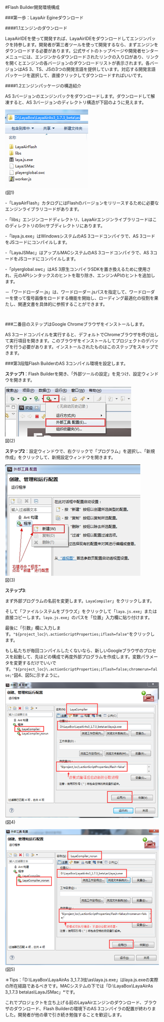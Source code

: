#Flash Builder開発環境構成

###第一歩：LayaAir Egineダウンロード

####1.1エンジンのダウンロード

LayaAirIDEを使って開発すれば、LayaAirIDEをダウンロードしてエンジンパックを持参します。開発者が第三者ツールを使って開発するなら、まずエンジンをダウンロードする必要があります。公式サイトのトップページや開発者センターメニューには、エンジンからダウンロードされたリンクの入り口があり、リンクを開くとエンジンの各バージョンのダウンロードリストが表示されます。各バージョンはAS 3、TS、JSの3つの開発言語を提供しています。対応する開発言語パッケージを選択して、直接クリックしてダウンロードすればいいです。

####1.2エンジンパッケージの構造紹介

AS 3バージョンのエンジンパックをダウンロードします。ダウンロードして解凍すると、AS 3バージョンのディレクトリ構造が下図のように見えます。

![图1](img/1.png)<br/>(図1)

-「LayaAirFlash」カタログにはFlashのバージョンをリリースするために必要なエンジンライブラリコードがあります。

-「libs」エンジンコードディレクトリ、LayaAirエンジンライブラリコードはこのディレクトリのSrcサブディレクトリにあります。

-「laya.js.exe」はWindowsシステムのAS 3コードコンパイラで、AS 3コードをJSコードにコンパイルします。

-「LayaJSMac」はアップルMACシステムのAS 3コードコンパイラで、AS 3コードをJSコードにコンパイルします。

-「plyerglobal.swc」はAS 3原生コンパイラSDKを置き換えるために使用され、元のAPIシンタックスのヒントを取り除き、エンジンAPIのヒントを追加します。

－「ワードローダー.js」は、ワードローダー.jsパスを指定して、ワードローダーを使って復号画像をロードする機能を開始し、ローディング最適化の役割を果たし、関連文書を具体的に参照することができます。

​

###二番目のステップはGoogle Chromeブラウザをインストールします。

AS 3コードコンパイルを実行すると、デフォルトでChromeブラウザを呼び出して実行項目を開きます。このブラウザをインストールしてプロジェクトのデバッグを行う必要があります。インストールされたものはこのステップをスキップできます。



###第3段階Flash BuilderのAS 3コンパイル環境を設定します。

​**ステップ1**：Flash Builderを開き、「外部ツールの設定」を見つけ、設定ウィンドウを開きます。

​![2.jpg](img/2.jpg)<br/>
図(2)


​**ステップ2**：設定ウィンドウで、右クリックで「プログラム」を選択し、「新規作成」をクリックして、新規設定ウィンドウを開きます。

​![3.jpg](img/3.jpg)<br/>
図(3)



**ステップ3**:

まず外部プログラムの名前を変更します。`LayaCompiler`」をクリックします。

そして「ファイルシステムをブラウズ」をクリックして「`laya.js.exe`」または直接コピーします。`laya.js.exe`」のパスを「位置」入力欄に貼り付けます。

最後に「引数」欄に入力します。`"${project_loc}\.actionScriptProperties;iflash=false"`をクリックします。

もし私たちが毎回コンパイルしたくないなら、新しいGoogleブラウザのプロセスを起動して、先ほどの構成で再度外部プログラムを作成します。変数パラメータを変更するだけでいいです。`"${project_loc}\.actionScriptProperties;iflash=false;chromerun=false;"`図4、図5に示すように。

![4](img/4.png)<br/>(図4)

![图5](img/5.png)<br/>(図5)

＊Tips：「D:\LayaBox\LayaAirAs 3_1.7.3怯\as\laya.js.exe」はlaya.js.exeの実際の所在経路であるべきです。MACシステムの下では「D:\LayaBox\LayaAirAs 3_1.7.3 beta\as\LayaJSMac」*です。



これでプロジェクトを立ち上げる前のLayaAirエンジンのダウンロード、ブラウザのダウンロード、Flash Builderの環境下のAS 3コンパイラの配置が終わりました。開発者が他の章で引き続き勉強することを歓迎します。